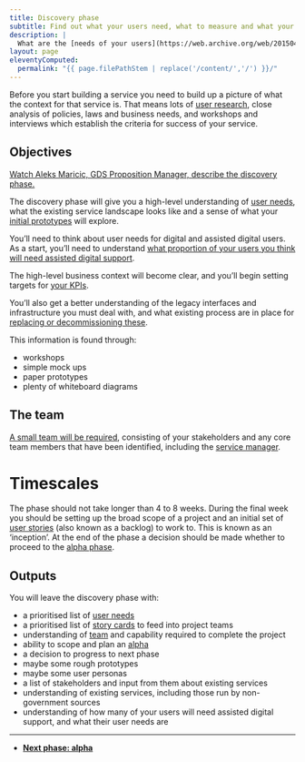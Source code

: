 ```yaml
---
title: Discovery phase
subtitle: Find out what your users need, what to measure and what your constraints are
description: |
  What are the [needs of your users](https://web.archive.org/web/20150414150114/https://www.gov.uk/service-manual/user-centred-design/user-needs.html)? What services currently meet those? How are they [performing](https://web.archive.org/web/20150414150114/https://www.gov.uk/service-manual/measurement/performance-platform)? What technological or policy related constraints might there be?
layout: page
eleventyComputed:
  permalink: "{{ page.filePathStem | replace('/content/','/') }}/"
---
```


Before you start building a service you need to build up a picture of what the context for that service is. That means lots of [user research](https://web.archive.org/web/20150414150114/https://www.gov.uk/service-manual/user-centred-design/user-research/index.html), close analysis of policies, laws and business needs, and workshops and interviews which establish the criteria for success of your service.

## Objectives

[Watch Aleks Maricic, GDS Proposition Manager, describe the discovery phase.](https://www.youtube.com/watch?v=UVX1BT0oxWU)

The discovery phase will give you a high-level understanding of [user needs](https://web.archive.org/web/20150414150114/https://www.gov.uk/service-manual/user-centred-design/user-needs.html), what the existing service landscape looks like and a sense of what your [initial prototypes](https://web.archive.org/web/20150414150114/https://www.gov.uk/service-manual/user-centred-design/working-with-prototypes.html) will explore.

You’ll need to think about user needs for digital and assisted digital users. As a start, you’ll need to understand [what proportion of your users you think will need assisted digital support](https://web.archive.org/web/20150414150114/https://www.gov.uk/service-manual/assisted-digital/action-plan.html#discovery-stage).

The high-level business context will become clear, and you’ll begin setting targets for [your KPIs](https://web.archive.org/web/20150414150114/https://www.gov.uk/service-manual/measurement).

You’ll also get a better understanding of the legacy interfaces and infrastructure you must deal with, and what existing process are in place for [replacing or decommissioning these](https://web.archive.org/web/20150414150114/https://www.gov.uk/service-manual/phases/retirement.html).

This information is found through:

- workshops
- simple mock ups
- paper prototypes
- plenty of whiteboard diagrams

## The team

[A small team will be required](https://web.archive.org/web/20150414150114/https://www.gov.uk/service-manual/the-team), consisting of your stakeholders and any core team members that have been identified, including the [service manager](https://web.archive.org/web/20150414150114/https://www.gov.uk/service-manual/the-team/service-manager.html).

# Timescales

The phase should not take longer than 4 to 8 weeks. During the final week you should be setting up the broad scope of a project and an initial set of [user stories](https://web.archive.org/web/20150414150114/https://www.gov.uk/service-manual/agile/writing-user-stories.html) (also known as a backlog) to work to. This is known as an ‘inception’. At the end of the phase a decision should be made whether to proceed to the [alpha phase](https://web.archive.org/web/20150414150114/https://www.gov.uk/service-manual/phases/alpha.html).

## Outputs

You will leave the discovery phase with:

- a prioritised list of [user needs](https://web.archive.org/web/20150414150114/https://www.gov.uk/service-manual/user-centred-design/user-needs.html)
- a prioritised list of [story cards](https://web.archive.org/web/20150414150114/https://www.gov.uk/service-manual/agile/writing-user-stories.html) to feed into project teams
- understanding of [team](https://web.archive.org/web/20150414150114/https://www.gov.uk/service-manual/the-team) and capability required to complete the project
- ability to scope and plan an [alpha](https://web.archive.org/web/20150414150114/https://www.gov.uk/service-manual/phases/alpha.html)
- a decision to progress to next phase
- maybe some rough prototypes
- maybe some user personas
- a list of stakeholders and input from them about existing services
- understanding of existing services, including those run by non-government sources
- understanding of how many of your users will need assisted digital support, and what their user needs are

---

- **[Next phase: alpha](/version-1/guides/alpha-phase/)**
